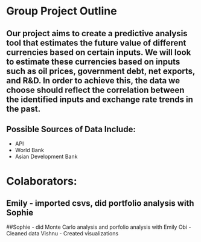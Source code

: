 # Group Project Outline
## Our project aims to create a predictive analysis tool that estimates the future value of different currencies based on certain inputs. We will look to estimate these currencies based on inputs such as oil prices, government debt, net exports, and R&D. In order to achieve this, the data we choose should reflect the correlation between the identified inputs and exchange rate trends in the past. 

## Possible Sources of Data Include: 

-	API
-	World Bank
-	Asian Development Bank

# Colaborators:
## Emily - imported csvs, did portfolio analysis with Sophie
##Sophie - did Monte Carlo analysis and porfolio analysis with Emily
Obi - Cleaned data
Vishnu - Created visualizations 